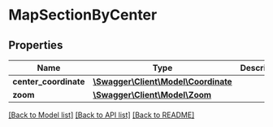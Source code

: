 # MapSectionByCenter

## Properties
Name | Type | Description | Notes
------------ | ------------- | ------------- | -------------
**center_coordinate** | [**\Swagger\Client\Model\Coordinate**](Coordinate.md) |  | 
**zoom** | [**\Swagger\Client\Model\Zoom**](Zoom.md) |  | 

[[Back to Model list]](../../README.md#documentation-for-models) [[Back to API list]](../../README.md#documentation-for-api-endpoints) [[Back to README]](../../README.md)

